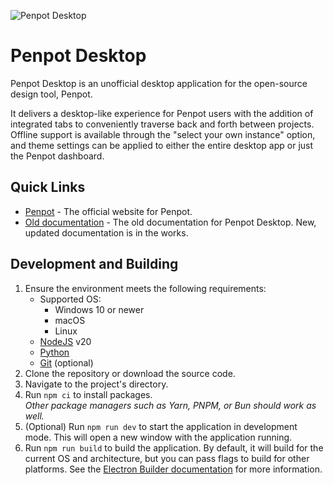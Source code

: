 ![Penpot Desktop](https://europe1.discourse-cdn.com/standard20/uploads/penpot/original/2X/b/bc6c290e4566bc12f8afa162bae80ffb20a7c7f5.jpeg)

# Penpot Desktop
Penpot Desktop is an unofficial desktop application for the open-source design tool, Penpot.

It delivers a desktop-like experience for Penpot users with the addition of integrated tabs to conveniently traverse back and forth between projects. Offline support is available through the "select your own instance" option, and theme settings can be applied to either the entire desktop app or just the Penpot dashboard.

## Quick Links
- [Penpot](https://penpot.app/) - The official website for Penpot.
- [Old documentation](https://sudovanilla.org/docs/penpot-desktop/introduction/) - The old documentation for Penpot Desktop. New, updated documentation is in the works.

## Development and Building

1. Ensure the environment meets the following requirements:
    - Supported OS:
        - Windows 10 or newer
        - macOS
        - Linux
    - [NodeJS](https://nodejs.org/) v20
    - [Python](https://www.python.org/)
    - [Git](https://git-scm.com/) (optional)
1. Clone the repository or download the source code.
1. Navigate to the project's directory.
1. Run `npm ci` to install packages.  
   *Other package managers such as Yarn, PNPM, or Bun should work as well.*
1. (Optional) Run `npm run dev` to start the application in development mode. This will open a new window with the application running.
1. Run `npm run build` to build the application. By default, it will build for the current OS and architecture, but you can pass flags to build for other platforms. See the [Electron Builder documentation](https://www.electron.build/cli) for more information.